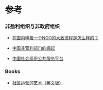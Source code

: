 # 参考

### 非盈利组织与非政府组织

- [在国内申报一个NGO的大致流程是怎么样的？](https://www.zhihu.com/question/20032448)

- [中国非营利部门的崛起](http://www.foundationcenter.org.cn/guanli/files/中国非营利部门的崛起（修改06.07.20）.pdf)

- [中国社会组织公共服务平台](http://www.chinanpo.gov.cn/index.html)

### Books

- [社区运营的艺术（英文版）](https://www.jonobacon.com/books/artofcommunity/)
